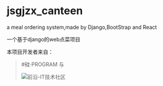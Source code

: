 # jsgjzx_canteen
a meal ordering system,made by Django,BootStrap and React

一个基于django的web点菜项目

本项目开发者来自：
> #硅·PROGRAM
> 与
> 
> ![前沿-IT技术社区](https://www.qyai.net/static/img/logo9.png)
